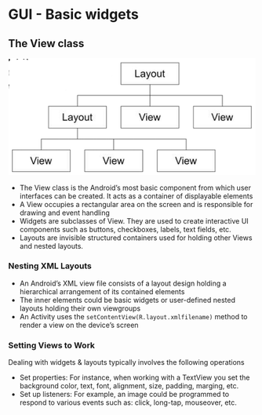 # GUI - Basic widgets

## The View class

![view_class](view_class.png)

- The View class is the Android’s most basic component from which user interfaces can be created. It acts as a container of displayable elements
- A View occupies a rectangular area on the screen and is responsible for drawing and event handling 
- Widgets are subclasses of View. They are used to create interactive UI components such as buttons, checkboxes, labels, text fields, etc. 
- Layouts are invisible structured containers used for holding other Views and nested layouts. 

### Nesting XML Layouts

- An Android’s XML view file consists of a layout design holding a hierarchical arrangement of its contained elements 
- The  inner elements could be basic widgets or user-defined nested layouts holding their own viewgroups
- An Activity uses the `setContentView(R.layout.xmlfilename)` method to render a  view on the device’s screen

### Setting Views to Work

Dealing with widgets & layouts typically involves the following operations

- Set properties:  For instance, when working with a TextView you set the background color, text, font, alignment,  size, padding,  marging, etc.
- Set up listeners: For example, an image could be programmed to respond to various events such as: click, long-tap, mouseover, etc.

